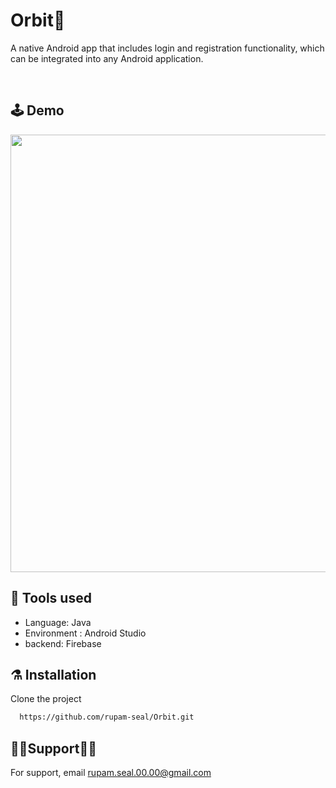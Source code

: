 # Orbit👏

<p>
A native Android app that includes login and registration functionality, which can be integrated into any Android application.
</p>

<br>

## 🕹️ Demo
<img src="https://user-images.githubusercontent.com/72932336/228010627-d34d0fa2-35b6-44cf-907b-883b51b3fc5a.png" width="700"/>

<br>

## 🦾 Tools used

- Language: Java
- Environment : Android Studio
- backend: Firebase

## ⚗️ Installation

Clone the project

```bash
  https://github.com/rupam-seal/Orbit.git
```

## 💁‍♂️Support💁‍♀️

For support, email rupam.seal.00.00@gmail.com
